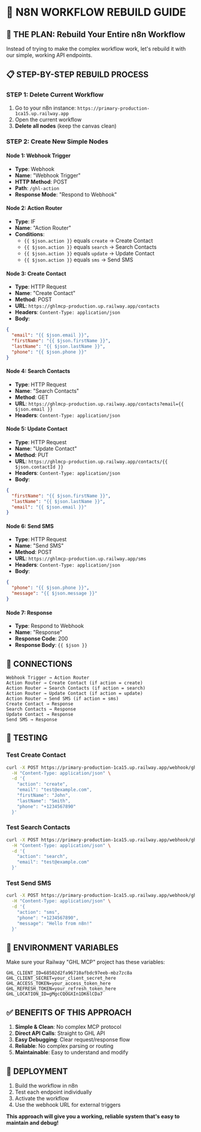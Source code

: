 # 🔄 N8N WORKFLOW REBUILD GUIDE

## **🎯 THE PLAN: Rebuild Your Entire n8n Workflow**

Instead of trying to make the complex workflow work, let's rebuild it with our simple, working API endpoints.

## **📋 STEP-BY-STEP REBUILD PROCESS**

### **STEP 1: Delete Current Workflow**
1. Go to your n8n instance: `https://primary-production-1ca15.up.railway.app`
2. Open the current workflow
3. **Delete all nodes** (keep the canvas clean)

### **STEP 2: Create New Simple Nodes**

#### **Node 1: Webhook Trigger**
- **Type**: Webhook
- **Name**: "Webhook Trigger"
- **HTTP Method**: POST
- **Path**: `/ghl-action`
- **Response Mode**: "Respond to Webhook"

#### **Node 2: Action Router**
- **Type**: IF
- **Name**: "Action Router"
- **Conditions**:
  - `{{ $json.action }}` equals `create` → Create Contact
  - `{{ $json.action }}` equals `search` → Search Contacts  
  - `{{ $json.action }}` equals `update` → Update Contact
  - `{{ $json.action }}` equals `sms` → Send SMS

#### **Node 3: Create Contact**
- **Type**: HTTP Request
- **Name**: "Create Contact"
- **Method**: POST
- **URL**: `https://ghlmcp-production.up.railway.app/contacts`
- **Headers**: `Content-Type: application/json`
- **Body**:
```json
{
  "email": "{{ $json.email }}",
  "firstName": "{{ $json.firstName }}",
  "lastName": "{{ $json.lastName }}",
  "phone": "{{ $json.phone }}"
}
```

#### **Node 4: Search Contacts**
- **Type**: HTTP Request
- **Name**: "Search Contacts"
- **Method**: GET
- **URL**: `https://ghlmcp-production.up.railway.app/contacts?email={{ $json.email }}`
- **Headers**: `Content-Type: application/json`

#### **Node 5: Update Contact**
- **Type**: HTTP Request
- **Name**: "Update Contact"
- **Method**: PUT
- **URL**: `https://ghlmcp-production.up.railway.app/contacts/{{ $json.contactId }}`
- **Headers**: `Content-Type: application/json`
- **Body**:
```json
{
  "firstName": "{{ $json.firstName }}",
  "lastName": "{{ $json.lastName }}",
  "email": "{{ $json.email }}"
}
```

#### **Node 6: Send SMS**
- **Type**: HTTP Request
- **Name**: "Send SMS"
- **Method**: POST
- **URL**: `https://ghlmcp-production.up.railway.app/sms`
- **Headers**: `Content-Type: application/json`
- **Body**:
```json
{
  "phone": "{{ $json.phone }}",
  "message": "{{ $json.message }}"
}
```

#### **Node 7: Response**
- **Type**: Respond to Webhook
- **Name**: "Response"
- **Response Code**: 200
- **Response Body**: `{{ $json }}`

## **🔗 CONNECTIONS**

```
Webhook Trigger → Action Router
Action Router → Create Contact (if action = create)
Action Router → Search Contacts (if action = search)
Action Router → Update Contact (if action = update)
Action Router → Send SMS (if action = sms)
Create Contact → Response
Search Contacts → Response
Update Contact → Response
Send SMS → Response
```

## **🧪 TESTING**

### **Test Create Contact**
```bash
curl -X POST https://primary-production-1ca15.up.railway.app/webhook/ghl-action \
  -H "Content-Type: application/json" \
  -d '{
    "action": "create",
    "email": "test@example.com",
    "firstName": "John",
    "lastName": "Smith",
    "phone": "+1234567890"
  }'
```

### **Test Search Contacts**
```bash
curl -X POST https://primary-production-1ca15.up.railway.app/webhook/ghl-action \
  -H "Content-Type: application/json" \
  -d '{
    "action": "search",
    "email": "test@example.com"
  }'
```

### **Test Send SMS**
```bash
curl -X POST https://primary-production-1ca15.up.railway.app/webhook/ghl-action \
  -H "Content-Type: application/json" \
  -d '{
    "action": "sms",
    "phone": "+1234567890",
    "message": "Hello from n8n!"
  }'
```

## **🔧 ENVIRONMENT VARIABLES**

Make sure your Railway "GHL MCP" project has these variables:
```
GHL_CLIENT_ID=68502d2fa96710afbdc97eeb-mbz7zc8a
GHL_CLIENT_SECRET=your_client_secret_here
GHL_ACCESS_TOKEN=your_access_token_here
GHL_REFRESH_TOKEN=your_refresh_token_here
GHL_LOCATION_ID=gMgcCQOGXIn1DK6lCDa7
```

## **✅ BENEFITS OF THIS APPROACH**

1. **Simple & Clean**: No complex MCP protocol
2. **Direct API Calls**: Straight to GHL API
3. **Easy Debugging**: Clear request/response flow
4. **Reliable**: No complex parsing or routing
5. **Maintainable**: Easy to understand and modify

## **🚀 DEPLOYMENT**

1. Build the workflow in n8n
2. Test each endpoint individually
3. Activate the workflow
4. Use the webhook URL for external triggers

**This approach will give you a working, reliable system that's easy to maintain and debug!**
